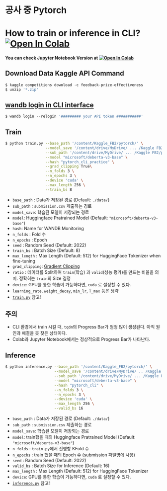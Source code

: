 # 공사 중 Pytorch
# How to train or inference in CLI? [![Open In Colab](https://colab.research.google.com/assets/colab-badge.svg)](https://colab.research.google.com/drive/1M7UAYk6ONEjpL5QaOPYb8zssmDDFGNXY?usp=sharing)

#### You can check Jupyter Notebook Version at [![Open In Colab](https://colab.research.google.com/assets/colab-badge.svg)](https://colab.research.google.com/drive/1IimJTkmvZ8bFCXUzQhXbYHGBaqk3Sfx4?usp=sharing) 
 

  
## Download Data Kaggle API Command 
```python
$ kaggle competitions download -c feedback-prize-effectiveness
$ unzip '*.zip'
```
 
## [wandb login in CLI interface](https://docs.wandb.ai/ref/cli/wandb-login)
```python
$ wandb login --relogin '######### your API token ###########'                  
``` 

## Train 
```bash
$ python train.py --base_path '/content/Kaggle_FB2/pytorch/' \
                  --model_save '/content/drive/MyDrive/ ... /Kaggle FB2/pytorch/cli/' \
                  --sub_path '/content/drive/MyDrive/ ... /Kaggle FB2/pytorch/cli' \
                  --model "microsoft/deberta-v3-base" \
                  --hash "pytorch_cli_practice" \
                  --grad_clipping True\
                  --n_folds 3 \
                  --n_epochs 3 \
                  --device 'cuda' \
                  --max_length 256 \
                  --train_bs 8
```
- `base_path` : Data가 저장된 경로 (Default: `./data/`)
- `sub_path`  : `submission.csv` 제출하는 경로
- `model_save`: 학습된 모델이 저장되는 경로
- `model`: Huggingface Pratrained Model (Default: `"microsoft/deberta-v3-base"`)
- `hash`: Name for WANDB Monitoring
- `n_folds`  : Fold 수
- `n_epochs` : Epoch
- `seed` : Random Seed (Default: 2022)
- `train_bs` : Batch Size (Default: 8)
- `max_length` : Max Length (Default: 512) for HuggingFace Tokenizer when fine-tuning
- `grad_clipping`: [Gradient Clipping](https://neptune.ai/blog/understanding-gradient-clipping-and-how-it-can-fix-exploding-gradients-problem)
- `ratio` : 데이터를 Split하여 `train`(학습) 과 `valid`(성능 평가)를 만드는 비율을 의미. 정확히는 `train`의 Size 결정
- `device`: GPU를 통한 학습이 가능하다면, `cuda` 로 설정할 수 있다.
- `learning_rate`, `weight_decay`, `min_lr`, `T_max` 등은 생략 
- [`train.py`](https://github.com/renslightsaber/Kaggle_FB2/blob/main/pytorch/train.py) 참고!   


## 주의
 - CLI 환경에서 train 시킬 때, `tqdm`의 Progress Bar가 엄청 많이 생성된다. 아직 원인과 해결을 못 찾은 상태이다.
 - Colab과 Jupyter Notebook에서는 정상적으로 Progress Bar가 나타난다.



## Inference 
```bash
$ python inference.py --base_path '/content/Kaggle_FB2/pytorch/' \
                      --model_save '/content/drive/MyDrive/ .. /Kaggle FB2/pytorch/cli/' \
                      --sub_path '/content/drive/MyDrive/ ... /Kaggle FB2/pytorch/cli/' \
                      --model "microsoft/deberta-v3-base" \
                      --hash "pytorch_cli" \
                      --n_folds 3 \
                      --n_epochs 3 \
                      --device 'cuda' \
                      --max_length 256 \
                      --valid_bs 16
```
- `base_path` : Data가 저장된 경로 (Default: `./data/`)
- `sub_path`  : `submission.csv` 제출하는 경로
- `model_save`: 학습된 모델이 저장되는 경로
- `model`: train했을 때의 Huggingface Pratrained Model (Default: `"microsoft/deberta-v3-base"`)
- `n_folds`  : `train.py`에서 진행항 KFold 수
- `n_epochs` : train 했을 때의 Epoch 수 (submission 파일명에 사용)  
- `seed` : Random Seed (Default: 2022)
- `valid_bs` : Batch Size for Inference (Default: 16) 
- `max_length` : Max Length (Default: 512) for HuggingFace Tokenizer
- `device`: GPU를 통한 학습이 가능하다면, `cuda` 로 설정할 수 있다.
- [`inference.py`](https://github.com/renslightsaber/Kaggle_FB2/blob/main/pytorch/inference.py) 참고!   






